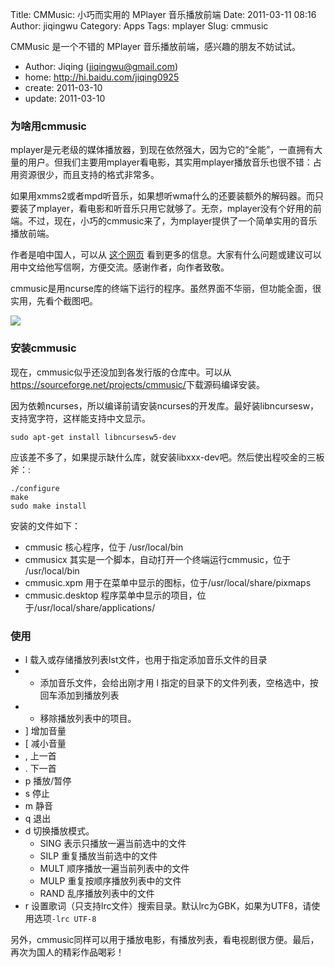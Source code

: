 Title: CMMusic: 小巧而实用的 MPlayer 音乐播放前端
Date: 2011-03-11 08:16
Author: jiqingwu
Category: Apps
Tags: mplayer
Slug: cmmusic

CMMusic 是一个不错的 MPlayer 音乐播放前端，感兴趣的朋友不妨试试。

<!-- PELICAN_END_SUMMARY -->

+ Author: Jiqing (<jiqingwu@gmail.com>)
+ home: <http://hi.baidu.com/jiqing0925>
+ create: 2011-03-10
+ update: 2011-03-10

### 为啥用cmmusic

mplayer是元老级的媒体播放器，到现在依然强大，因为它的“全能”，一直拥有大量的用户。但我们主要用mplayer看电影，其实用mplayer播放音乐也很不错：占用资源很少，而且支持的格式非常多。

如果用xmms2或者mpd听音乐，如果想听wma什么的还要装额外的解码器。而只要装了mplayer，看电影和听音乐只用它就够了。无奈，mplayer没有个好用的前端。不过，现在，小巧的cmmusic来了，为mplayer提供了一个简单实用的音乐播放前端。

作者是咱中国人，可以从 [这个网页](http://bbs.ylmf.net/forum.php?mod=viewthread&tid=1141319&extra=) 看到更多的信息。大家有什么问题或建议可以用中文给他写信啊，方便交流。感谢作者，向作者致敬。

cmmusic是用ncurse库的终端下运行的程序。虽然界面不华丽，但功能全面，很实用，先看个截图吧。

[![](http://linuxtoy.org/img/2011/03/thumb-cmmusic.png)](http://linuxtoy.org/img/2011/03/cmmusic.png)

### 安装cmmusic

现在，cmmusic似乎还没加到各发行版的仓库中。可以从<https://sourceforge.net/projects/cmmusic/>下载源码编译安装。

因为依赖ncurses，所以编译前请安装ncurses的开发库。最好装libncursesw，支持宽字符，这样能支持中文显示。

```
sudo apt-get install libncursesw5-dev
```

应该差不多了，如果提示缺什么库，就安装libxxx-dev吧。然后使出程咬金的三板斧：:

```
./configure
make
sudo make install
```

安装的文件如下：

- cmmusic 核心程序，位于 /usr/local/bin
- cmmusicx 其实是一个脚本，自动打开一个终端运行cmmusic，位于 /usr/local/bin
- cmmusic.xpm 用于在菜单中显示的图标，位于/usr/local/share/pixmaps
- cmmusic.desktop 程序菜单中显示的项目，位于/usr/local/share/applications/

### 使用

- l 载入或存储播放列表lst文件，也用于指定添加音乐文件的目录
- + 添加音乐文件，会给出刚才用 l 指定的目录下的文件列表，空格选中，按回车添加到播放列表
- - 移除播放列表中的项目。
- ] 增加音量
- [ 减小音量
- , 上一首
- . 下一首
- p 播放/暂停
- s 停止
- m 静音
- q 退出
- d 切换播放模式。
    - SING 表示只播放一遍当前选中的文件
    - SILP 重复播放当前选中的文件
    - MULT 顺序播放一遍当前列表中的文件
    - MULP 重复按顺序播放列表中的文件
    - RAND 乱序播放列表中的文件
- r 设置歌词（只支持lrc文件）搜索目录。默认lrc为GBK，如果为UTF8，请使用选项``-lrc UTF-8``

另外，cmmusic同样可以用于播放电影，有播放列表，看电视剧很方便。最后，再次为国人的精彩作品喝彩！
